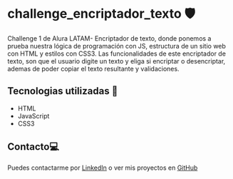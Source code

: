 # challenge_encriptador_texto :shield:
Challenge 1 de Alura LATAM- Encriptador de texto, donde ponemos a prueba nuestra lógica de programación con JS, estructura de un sitio web con HTML y  estilos con CSS3. Las funcionalidades de este encriptador de texto, son que el usuario digite un texto y eliga si encriptar o desencriptar, ademas de poder copiar el texto resultante y validaciones.

## Tecnologias utilizadas :dart:
- HTML
- JavaScript
- CSS3

## Contacto:computer:

Puedes contactarme por [LinkedIn](https://www.linkedin.com/in/esteban-hernandez-26bb9b1a6) o ver mis proyectos en [GitHub](https://github.com/EstebanHernandez09?tab=repositories)
